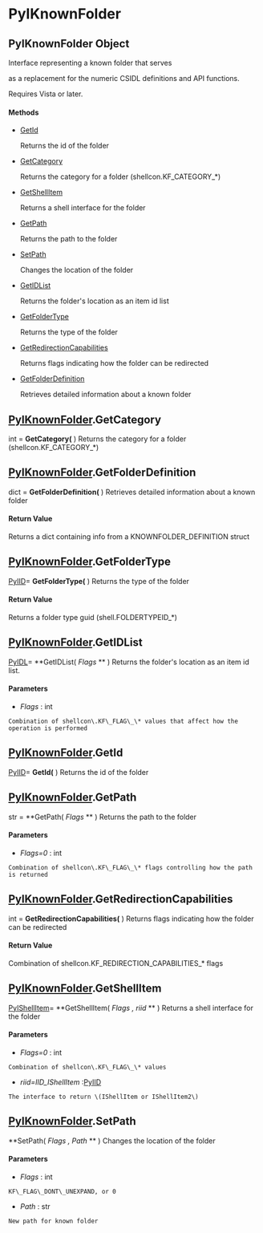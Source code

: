 # PyIKnownFolder

## PyIKnownFolder Object

Interface representing a known folder that serves 

as a replacement for the numeric CSIDL definitions and API functions\. 

Requires Vista or later\.

#### Methods


  - [GetId](PyIKnownFolder.md#pyiknownfoldergetid)

    Returns the id of the folder&nbsp;

  - [GetCategory](PyIKnownFolder.md#pyiknownfoldergetcategory)

    Returns the category for a folder \(shellcon\.KF\_CATEGORY\_\*\)&nbsp;

  - [GetShellItem](PyIKnownFolder.md#pyiknownfoldergetshellitem)

    Returns a shell interface for the folder&nbsp;

  - [GetPath](PyIKnownFolder.md#pyiknownfoldergetpath)

    Returns the path to the folder&nbsp;

  - [SetPath](PyIKnownFolder.md#pyiknownfoldersetpath)

    Changes the location of the folder&nbsp;

  - [GetIDList](PyIKnownFolder.md#pyiknownfoldergetidlist)

    Returns the folder's location as an item id list&nbsp;

  - [GetFolderType](PyIKnownFolder.md#pyiknownfoldergetfoldertype)

    Returns the type of the folder&nbsp;

  - [GetRedirectionCapabilities](PyIKnownFolder.md#pyiknownfoldergetredirectioncapabilities)

    Returns flags indicating how the folder can be redirected&nbsp;

  - [GetFolderDefinition](PyIKnownFolder.md#pyiknownfoldergetfolderdefinition)

    Retrieves detailed information about a known folder&nbsp;

## [PyIKnownFolder](#pyiknownfolder)\.GetCategory

int \= **GetCategory\(** \)
Returns the category for a folder \(shellcon\.KF\_CATEGORY\_\*\)

## [PyIKnownFolder](#pyiknownfolder)\.GetFolderDefinition

dict \= **GetFolderDefinition\(** \)
Retrieves detailed information about a known folder

#### Return Value
Returns a dict containing info from a KNOWNFOLDER\_DEFINITION struct

## [PyIKnownFolder](#pyiknownfolder)\.GetFolderType

[PyIID](#pyiid)\= **GetFolderType\(** \)
Returns the type of the folder

#### Return Value
Returns a folder type guid \(shell\.FOLDERTYPEID\_\*\)

## [PyIKnownFolder](#pyiknownfolder)\.GetIDList

[PyIDL](#pyidl)\= **GetIDList\( *Flags* ** \)
Returns the folder's location as an item id list\.

#### Parameters


  -  *Flags* : int

    Combination of shellcon\.KF\_FLAG\_\* values that affect how the operation is performed

## [PyIKnownFolder](#pyiknownfolder)\.GetId

[PyIID](#pyiid)\= **GetId\(** \)
Returns the id of the folder

## [PyIKnownFolder](#pyiknownfolder)\.GetPath

str \= **GetPath\( *Flags* ** \)
Returns the path to the folder

#### Parameters


  -  *Flags\=0* : int

    Combination of shellcon\.KF\_FLAG\_\* flags controlling how the path is returned

## [PyIKnownFolder](#pyiknownfolder)\.GetRedirectionCapabilities

int \= **GetRedirectionCapabilities\(** \)
Returns flags indicating how the folder can be redirected

#### Return Value
Combination of shellcon\.KF\_REDIRECTION\_CAPABILITIES\_\* flags

## [PyIKnownFolder](#pyiknownfolder)\.GetShellItem

[PyIShellItem](#pyishellitem)\= **GetShellItem\( *Flags*  *, riid* ** \)
Returns a shell interface for the folder

#### Parameters


  -  *Flags\=0* : int

    Combination of shellcon\.KF\_FLAG\_\* values

  -  *riid\=IID\_IShellItem* :[PyIID](#pyiid)

    The interface to return \(IShellItem or IShellItem2\)

## [PyIKnownFolder](#pyiknownfolder)\.SetPath

 **SetPath\( *Flags*  *, Path* ** \)
Changes the location of the folder

#### Parameters


  -  *Flags* : int

    KF\_FLAG\_DONT\_UNEXPAND, or 0

  -  *Path* : str

    New path for known folder